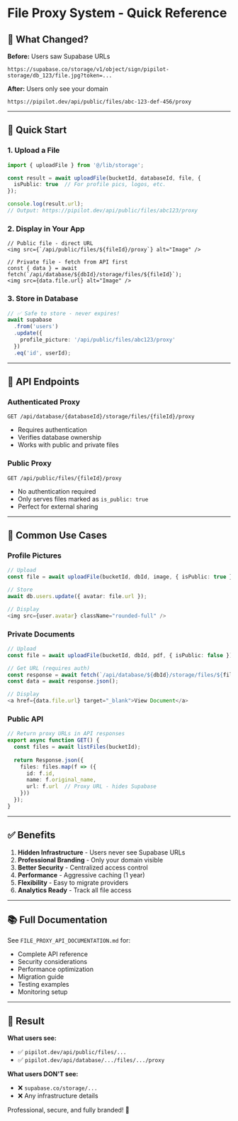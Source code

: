 # File Proxy System - Quick Reference

## 🎯 What Changed?

**Before:** Users saw Supabase URLs
```
https://supabase.co/storage/v1/object/sign/pipilot-storage/db_123/file.jpg?token=...
```

**After:** Users only see your domain
```
https://pipilot.dev/api/public/files/abc-123-def-456/proxy
```

---

## 🚀 Quick Start

### 1. Upload a File

```typescript
import { uploadFile } from '@/lib/storage';

const result = await uploadFile(bucketId, databaseId, file, {
  isPublic: true  // For profile pics, logos, etc.
});

console.log(result.url);
// Output: https://pipilot.dev/api/public/files/abc123/proxy
```

### 2. Display in Your App

```tsx
// Public file - direct URL
<img src={`/api/public/files/${fileId}/proxy`} alt="Image" />

// Private file - fetch from API first
const { data } = await fetch(`/api/database/${dbId}/storage/files/${fileId}`);
<img src={data.file.url} alt="Image" />
```

### 3. Store in Database

```typescript
// ✅ Safe to store - never expires!
await supabase
  .from('users')
  .update({ 
    profile_picture: '/api/public/files/abc123/proxy' 
  })
  .eq('id', userId);
```

---

## 🔑 API Endpoints

### Authenticated Proxy
```
GET /api/database/{databaseId}/storage/files/{fileId}/proxy
```
- Requires authentication
- Verifies database ownership
- Works with public and private files

### Public Proxy
```
GET /api/public/files/{fileId}/proxy
```
- No authentication required
- Only serves files marked as `is_public: true`
- Perfect for external sharing

---

## 🎨 Common Use Cases

### Profile Pictures
```typescript
// Upload
const file = await uploadFile(bucketId, dbId, image, { isPublic: true });

// Store
await db.users.update({ avatar: file.url });

// Display
<img src={user.avatar} className="rounded-full" />
```

### Private Documents
```typescript
// Upload
const file = await uploadFile(bucketId, dbId, pdf, { isPublic: false });

// Get URL (requires auth)
const response = await fetch(`/api/database/${dbId}/storage/files/${file.id}`);
const data = await response.json();

// Display
<a href={data.file.url} target="_blank">View Document</a>
```

### Public API
```typescript
// Return proxy URLs in API responses
export async function GET() {
  const files = await listFiles(bucketId);
  
  return Response.json({
    files: files.map(f => ({
      id: f.id,
      name: f.original_name,
      url: f.url  // Proxy URL - hides Supabase
    }))
  });
}
```

---

## ✅ Benefits

1. **Hidden Infrastructure** - Users never see Supabase URLs
2. **Professional Branding** - Only your domain visible
3. **Better Security** - Centralized access control
4. **Performance** - Aggressive caching (1 year)
5. **Flexibility** - Easy to migrate providers
6. **Analytics Ready** - Track all file access

---

## 📚 Full Documentation

See `FILE_PROXY_API_DOCUMENTATION.md` for:
- Complete API reference
- Security considerations
- Performance optimization
- Migration guide
- Testing examples
- Monitoring setup

---

## 🎉 Result

**What users see:**
- ✅ `pipilot.dev/api/public/files/...`
- ✅ `pipilot.dev/api/database/.../files/.../proxy`

**What users DON'T see:**
- ❌ `supabase.co/storage/...`
- ❌ Any infrastructure details

Professional, secure, and fully branded! 🚀
